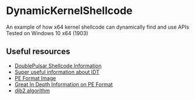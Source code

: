 # DynamicKernelShellcode
An example of how x64 kernel shellcode can dynamically find and use APIs
Tested on Windows 10 x64 (1903)

## Useful resources
 - [DoublePulsar Shellcode Information](https://zerosum0x0.blogspot.com/2017/04/doublepulsar-initial-smb-backdoor-ring.html)
 - [Super useful information about IDT](https://ired.team/miscellaneous-reversing-forensics/windows-kernel/interrupt-descriptor-table-idt)
 - [PE Format Image](https://en.wikipedia.org/wiki/Portable_Executable#/media/File:Portable_Executable_32_bit_Structure_in_SVG_fixed.svg)
 - [Great In Depth Information on PE Format](https://github.com/corkami/docs/blob/master/PE/PE.md)
 - [djb2 algorithm](http://www.cse.yorku.ca/~oz/hash.html)
